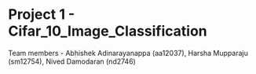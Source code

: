 # Project 1 - Cifar_10_Image_Classification

Team members - Abhishek Adinarayanappa (aa12037), Harsha Mupparaju (sm12754), Nived Damodaran (nd2746)

